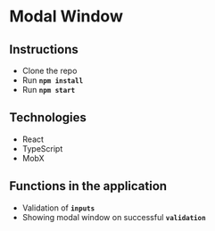 # Modal Window

## Instructions

- Clone the repo
- Run **`npm install`**
- Run **`npm start`**

## Technologies

- React
- TypeScript
- MobX

## Functions in the application

- Validation of **`inputs`**
- Showing modal window on successful **`validation`**
